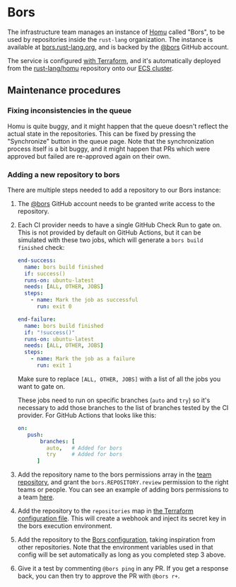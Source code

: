 # Bors

The infrastructure team manages an instance of [Homu] called "Bors", to be used
by repositories inside the `rust-lang` organization. The instance is available
at [bors.rust-lang.org], and is backed by the [@bors] GitHub account.

The service is configured [with Terraform][tf], and it's automatically deployed
from the [rust-lang/homu] repository onto our [ECS cluster][ecs].

## Maintenance procedures

### Fixing inconsistencies in the queue

Homu is quite buggy, and it might happen that the queue doesn't reflect the
actual state in the repositories. This can be fixed by pressing the
"Synchronize" button in the queue page. Note that the synchronization process
itself is a bit buggy, and it might happen that PRs which were approved but
failed are re-approved again on their own.

### Adding a new repository to bors

There are multiple steps needed to add a repository to our Bors instance:

1. The [@bors] GitHub account needs to be granted write access to the
   repository.

2. Each CI provider needs to have a single GitHub Check Run to gate on. This is
   not provided by default on GitHub Actions, but it can be simulated with
   these two jobs, which will generate a `bors build finished` check:

   ```yaml
   end-success:
     name: bors build finished
     if: success()
     runs-on: ubuntu-latest
     needs: [ALL, OTHER, JOBS]
     steps:
       - name: Mark the job as successful
         run: exit 0

   end-failure:
     name: bors build finished
     if: "!success()"
     runs-on: ubuntu-latest
     needs: [ALL, OTHER, JOBS]
     steps:
       - name: Mark the job as a failure
         run: exit 1
   ```

   Make sure to replace `[ALL, OTHER, JOBS]` with a list of all the jobs you
   want to gate on.

   These jobs need to run on specific branches (`auto` and `try`) so it's necessary
   to add those branches to the list of branches tested by the CI provider. For GitHub
   Actions that looks like this:

   ```yaml
   on:
      push:
          branches: [ 
            auto,   # Added for bors
            try     # Added for bors
         ]
   ```

3. Add the repository name to the bors permissions array in the [team
   repository][team-permissions.rs], and grant the `bors.REPOSITORY.review`
   permission to the right teams or people. You can see an example of adding
   bors permissions to a team [here][bors-permission].

4. Add the repository to the `repositories` map in [the Terraform configuration
   file][tf-repos]. This will create a webhook and inject its secret key in the
   bors execution environment.

5. Add the repository to the [Bors configuration][bors-config], taking
   inspiration from other repositories. Note that the environment variables used
   in that config will be set automatically as long as you completed step 3 above.

6. Give it a test by commenting `@bors ping` in any PR. If you get a response back,
   you can then try to approve the PR with `@bors r+`.

[@bors]: https://github.com/bors
[Homu]: https://github.com/rust-lang/homu
[bors-config]: https://github.com/rust-lang/homu/blob/master/cfg.production.toml
[bors.rust-lang.org]: https://bors.rust-lang.org
[ecs]: ./ecs-service.md
[rust-lang/homu]: https://github.com/rust-lang/homu
[team-permissions.rs]: https://github.com/rust-lang/team/blob/52b4370214e1c8eabe483f3a26f22733d94b326f/config.toml#L18-L37
[bors-permission]: https://github.com/rust-lang/team/blob/a1532ec2b08c9d40c0a2c7643ffe72de9671e265/teams/wg-compiler-performance.toml#L25-L26
[tf-repos]: https://github.com/rust-lang/simpleinfra/blob/master/terraform/bors/_config.auto.tfvars
[tf]: https://github.com/rust-lang/simpleinfra/tree/master/terraform/bors/
